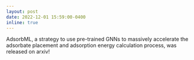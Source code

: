 ```yaml
---
layout: post
date: 2022-12-01 15:59:00-0400
inline: true
---
```


AdsorbML, a strategy to use pre-trained GNNs to massively accelerate the adsorbate placement and adsorption energy calculation process, was released on arxiv!

